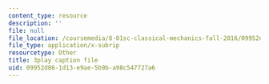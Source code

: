 ```yaml
---
content_type: resource
description: ''
file: null
file_location: /coursemedia/8-01sc-classical-mechanics-fall-2016/09952d861d13e9ae5b9ba98c547727a6_d9ugFckUBcg.srt
file_type: application/x-subrip
resourcetype: Other
title: 3play caption file
uid: 09952d86-1d13-e9ae-5b9b-a98c547727a6
---
```


